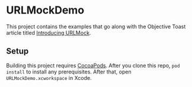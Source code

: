# URLMockDemo

This project contains the examples that go along with the Objective Toast article titled
[Introducing URLMock][BlogPost].

## Setup

Building this project requires [CocoaPods][CocoaPods]. After you clone this repo, `pod install` to 
install any prerequisites. After that, open `URLMockDemo.xcworkspace` in Xcode.



[BlogPost]: "http://objectivetoast.com/2014/04/28/introducing-urlmock/" 
[CocoaPods]: "http://cocoapods.org"
